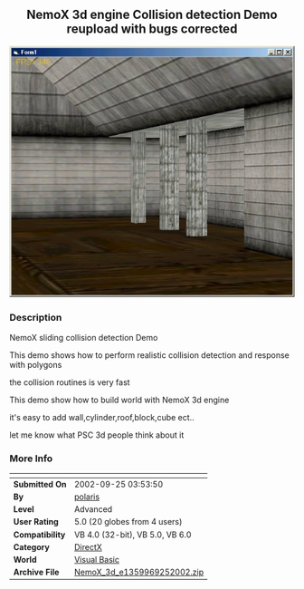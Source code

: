 ﻿<div align="center">

## NemoX 3d engine Collision detection Demo reupload with bugs corrected

<img src="PIC20029251046169726.jpg">
</div>

### Description

NemoX sliding collision detection Demo

This demo shows how to perform realistic collision detection and response with polygons

the collision routines is very fast

This demo show how to build world with NemoX 3d engine

it's easy to add wall,cylinder,roof,block,cube ect..

let me know what PSC 3d people think about it
 
### More Info
 


<span>             |<span>
---                |---
**Submitted On**   |2002-09-25 03:53:50
**By**             |[polaris](https://github.com/Planet-Source-Code/PSCIndex/blob/master/ByAuthor/polaris.md)
**Level**          |Advanced
**User Rating**    |5.0 (20 globes from 4 users)
**Compatibility**  |VB 4\.0 \(32\-bit\), VB 5\.0, VB 6\.0
**Category**       |[DirectX](https://github.com/Planet-Source-Code/PSCIndex/blob/master/ByCategory/directx__1-44.md)
**World**          |[Visual Basic](https://github.com/Planet-Source-Code/PSCIndex/blob/master/ByWorld/visual-basic.md)
**Archive File**   |[NemoX\_3d\_e1359969252002\.zip](https://github.com/Planet-Source-Code/polaris-nemox-3d-engine-collision-detection-demo-reupload-with-bugs-corrected__1-39258/archive/master.zip)








